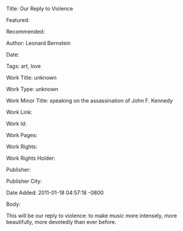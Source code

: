 Title: Our Reply to Violence

Featured: 

Recommended: 

Author: Leonard Bernstein

Date: 

Tags: art, love

Work Title: unknown

Work Type: unknown

Work Minor Title:  speaking on the assassination of John F. Kennedy

Work Link: 

Work Id:  

Work Pages:  

Work Rights:  

Work Rights Holder:  

Publisher:  

Publisher City:  

Date Added: 2011-01-18 04:57:18 -0800

Body:

This will be our reply to violence: to make music more intensely, more beautifully, more devotedly than ever before. 


